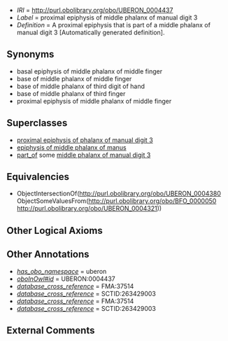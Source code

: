  * *IRI* = http://purl.obolibrary.org/obo/UBERON_0004437
 * *Label* = proximal epiphysis of middle phalanx of manual digit 3
 * *Definition* = A proximal epiphysis that is part of a middle phalanx of manual digit 3 [Automatically generated definition].

## Synonyms

 * basal epiphysis of middle phalanx of middle finger
 * base of middle phalanx of middle finger
 * base of middle phalanx of third digit of hand
 * base of middle phalanx of third finger
 * proximal epiphysis of middle phalanx of middle finger

## Superclasses

 * [proximal epiphysis of phalanx of manual digit 3](../../UBERON/19/UBERON_0004419.md)
 * [epiphysis of middle phalanx of manus](../../UBERON/78/UBERON_0011978.md)
 * [part_of](../../BFO/50/BFO_0000050.md) some [middle phalanx of manual digit 3](../../UBERON/21/UBERON_0004321.md)

## Equivalencies

 * ObjectIntersectionOf(<http://purl.obolibrary.org/obo/UBERON_0004380> ObjectSomeValuesFrom(<http://purl.obolibrary.org/obo/BFO_0000050> <http://purl.obolibrary.org/obo/UBERON_0004321>))

## Other Logical Axioms


## Other Annotations

 * *[has_obo_namespace](../../ce/oboInOwl#hasOBONamespace.md)* = uberon
 * *[oboInOwl#id](../../id/oboInOwl#id.md)* = UBERON:0004437
 * *[database_cross_reference](../../ef/oboInOwl#hasDbXref.md)* = FMA:37514
 * *[database_cross_reference](../../ef/oboInOwl#hasDbXref.md)* = SCTID:263429003
 * *[database_cross_reference](../../ef/oboInOwl#hasDbXref.md)* = FMA:37514
 * *[database_cross_reference](../../ef/oboInOwl#hasDbXref.md)* = SCTID:263429003

## External Comments

